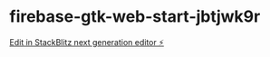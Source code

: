# firebase-gtk-web-start-jbtjwk9r

[Edit in StackBlitz next generation editor ⚡️](https://stackblitz.com/~/github.com/engnorah/firebase-gtk-web-start-jbtjwk9r)